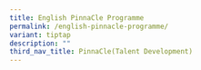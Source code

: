 ```yaml
---
title: English PinnaCle Programme
permalink: /english-pinnacle-programme/
variant: tiptap
description: ""
third_nav_title: PinnaCle(Talent Development)
---
```

